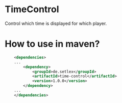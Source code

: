 # TimeControl
Control which time is displayed for which player.

# How to use in maven?
```xml
    <dependencies>
    ...
        <dependency>
            <groupId>de.setlex</groupId>
            <artifactId>time-control</artifactId>
            <version>1.0.0</version>
        </dependency>
    ...
    </dependencies>
```